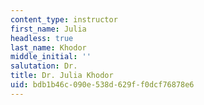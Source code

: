 ```yaml
---
content_type: instructor
first_name: Julia
headless: true
last_name: Khodor
middle_initial: ''
salutation: Dr.
title: Dr. Julia Khodor
uid: bdb1b46c-090e-538d-629f-f0dcf76878e6
---
```


